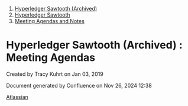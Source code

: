 1. [Hyperledger Sawtooth (Archived)](index.html)
2. [Hyperledger Sawtooth](Hyperledger-Sawtooth_20152342.html)
3. [Meeting Agendas and Notes](Meeting-Agendas-and-Notes_20154206.html)

# Hyperledger Sawtooth (Archived) : Meeting Agendas

Created by Tracy Kuhrt on Jan 03, 2019

Document generated by Confluence on Nov 26, 2024 12:38

[Atlassian](http://www.atlassian.com/)

